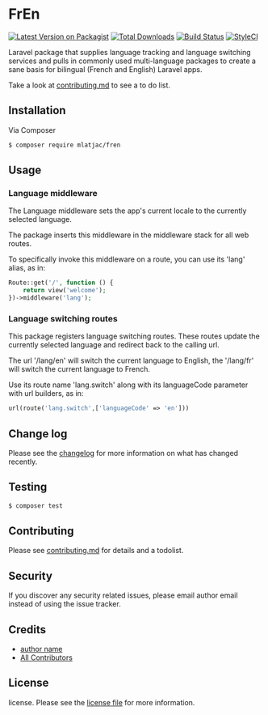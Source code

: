 # FrEn

[![Latest Version on Packagist][ico-version]][link-packagist]
[![Total Downloads][ico-downloads]][link-downloads]
[![Build Status][ico-travis]][link-travis]
[![StyleCI][ico-styleci]][link-styleci]

Laravel package that supplies language tracking and language switching services and pulls in commonly used 
multi-language packages to create a sane basis for bilingual (French and English) Laravel apps. 

Take a look at [contributing.md](contributing.md) to see a to do list.

## Installation

Via Composer

``` bash
$ composer require mlatjac/fren
```

## Usage

### Language middleware

The Language middleware sets the app's current locale to the currently selected language.

The package inserts this middleware in the middleware stack for all web routes.

To specifically invoke this middleware on a route, you can use its 'lang' alias, as in:

``` php
Route::get('/', function () {
    return view('welcome');
})->middleware('lang');
```

### Language switching routes

This package registers language switching routes. These routes update the currently
selected language and redirect back to the calling url.

The url '/lang/en' will switch the current language to English, the '/lang/fr' will switch the
current language to French.

Use its route name 'lang.switch' along with its languageCode parameter with url builders, as in:

``` php
url(route('lang.switch',['languageCode' => 'en']))
```

## Change log

Please see the [changelog](changelog.md) for more information on what has changed recently.

## Testing

``` bash
$ composer test
```

## Contributing

Please see [contributing.md](contributing.md) for details and a todolist.

## Security

If you discover any security related issues, please email author email instead of using the issue tracker.

## Credits

- [author name][link-author]
- [All Contributors][link-contributors]

## License

license. Please see the [license file](license.md) for more information.

[ico-version]: https://img.shields.io/packagist/v/mlatjac/fren.svg?style=flat-square
[ico-downloads]: https://img.shields.io/packagist/dt/mlatjac/fren.svg?style=flat-square
[ico-travis]: https://img.shields.io/travis/mlatjac/fren/master.svg?style=flat-square
[ico-styleci]: https://styleci.io/repos/12345678/shield

[link-packagist]: https://packagist.org/packages/mlatjac/fren
[link-downloads]: https://packagist.org/packages/mlatjac/fren
[link-travis]: https://travis-ci.org/mlatjac/fren
[link-styleci]: https://styleci.io/repos/12345678
[link-author]: https://github.com/mlatjac
[link-contributors]: ../../contributors
